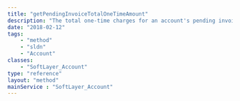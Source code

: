 ```yaml
---
title: "getPendingInvoiceTotalOneTimeAmount"
description: "The total one-time charges for an account's pending invoice, if one exists. In other words, it is the sum of one-time charges, setup fees, and labor fees. It does not include taxes."
date: "2018-02-12"
tags:
    - "method"
    - "sldn"
    - "Account"
classes:
    - "SoftLayer_Account"
type: "reference"
layout: "method"
mainService : "SoftLayer_Account"
---
```

